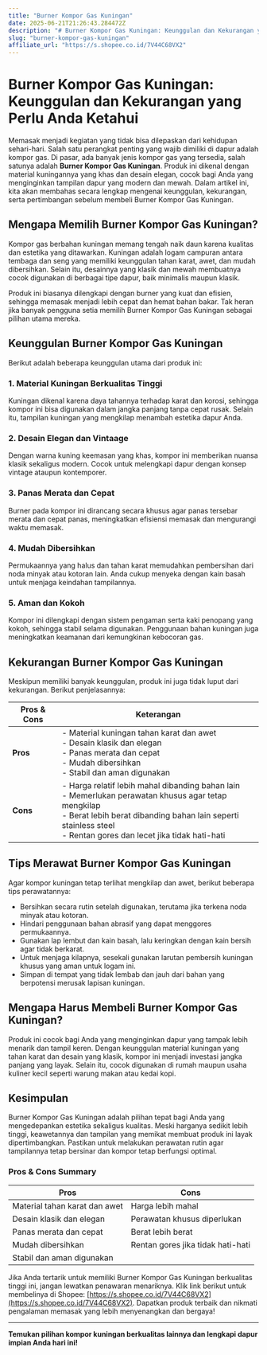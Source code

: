 ```yaml
---
title: "Burner Kompor Gas Kuningan"
date: 2025-06-21T21:26:43.284472Z
description: "# Burner Kompor Gas Kuningan: Keunggulan dan Kekurangan yang Perlu Anda Ketahui..."
slug: "burner-kompor-gas-kuningan"
affiliate_url: "https://s.shopee.co.id/7V44C68VX2"
---
```

# Burner Kompor Gas Kuningan: Keunggulan dan Kekurangan yang Perlu Anda Ketahui

Memasak menjadi kegiatan yang tidak bisa dilepaskan dari kehidupan sehari-hari. Salah satu perangkat penting yang wajib dimiliki di dapur adalah kompor gas. Di pasar, ada banyak jenis kompor gas yang tersedia, salah satunya adalah **Burner Kompor Gas Kuningan**. Produk ini dikenal dengan material kuningannya yang khas dan desain elegan, cocok bagi Anda yang menginginkan tampilan dapur yang modern dan mewah. Dalam artikel ini, kita akan membahas secara lengkap mengenai keunggulan, kekurangan, serta pertimbangan sebelum membeli Burner Kompor Gas Kuningan.

## Mengapa Memilih Burner Kompor Gas Kuningan?

Kompor gas berbahan kuningan memang tengah naik daun karena kualitas dan estetika yang ditawarkan. Kuningan adalah logam campuran antara tembaga dan seng yang memiliki keunggulan tahan karat, awet, dan mudah dibersihkan. Selain itu, desainnya yang klasik dan mewah membuatnya cocok digunakan di berbagai tipe dapur, baik minimalis maupun klasik.

Produk ini biasanya dilengkapi dengan burner yang kuat dan efisien, sehingga memasak menjadi lebih cepat dan hemat bahan bakar. Tak heran jika banyak pengguna setia memilih Burner Kompor Gas Kuningan sebagai pilihan utama mereka.

## Keunggulan Burner Kompor Gas Kuningan

Berikut adalah beberapa keunggulan utama dari produk ini:

### 1. Material Kuningan Berkualitas Tinggi

Kuningan dikenal karena daya tahannya terhadap karat dan korosi, sehingga kompor ini bisa digunakan dalam jangka panjang tanpa cepat rusak. Selain itu, tampilan kuningan yang mengkilap menambah estetika dapur Anda.

### 2. Desain Elegan dan Vintaage

Dengan warna kuning keemasan yang khas, kompor ini memberikan nuansa klasik sekaligus modern. Cocok untuk melengkapi dapur dengan konsep vintage ataupun kontemporer.

### 3. Panas Merata dan Cepat

Burner pada kompor ini dirancang secara khusus agar panas tersebar merata dan cepat panas, meningkatkan efisiensi memasak dan mengurangi waktu memasak.

### 4. Mudah Dibersihkan

Permukaannya yang halus dan tahan karat memudahkan pembersihan dari noda minyak atau kotoran lain. Anda cukup menyeka dengan kain basah untuk menjaga keindahan tampilannya.

### 5. Aman dan Kokoh

Kompor ini dilengkapi dengan sistem pengaman serta kaki penopang yang kokoh, sehingga stabil selama digunakan. Penggunaan bahan kuningan juga meningkatkan keamanan dari kemungkinan kebocoran gas.

## Kekurangan Burner Kompor Gas Kuningan

Meskipun memiliki banyak keunggulan, produk ini juga tidak luput dari kekurangan. Berikut penjelasannya:

| Pros & Cons | Keterangan |
|--------------|--------------|
| **Pros**    | - Material kuningan tahan karat dan awet<br>- Desain klasik dan elegan<br>- Panas merata dan cepat<br>- Mudah dibersihkan<br>- Stabil dan aman digunakan |
| **Cons**    | - Harga relatif lebih mahal dibanding bahan lain<br>- Memerlukan perawatan khusus agar tetap mengkilap<br>- Berat lebih berat dibanding bahan lain seperti stainless steel<br>- Rentan gores dan lecet jika tidak hati-hati |

## Tips Merawat Burner Kompor Gas Kuningan

Agar kompor kuningan tetap terlihat mengkilap dan awet, berikut beberapa tips perawatannya:

- Bersihkan secara rutin setelah digunakan, terutama jika terkena noda minyak atau kotoran.
- Hindari penggunaan bahan abrasif yang dapat menggores permukaannya.
- Gunakan lap lembut dan kain basah, lalu keringkan dengan kain bersih agar tidak berkarat.
- Untuk menjaga kilapnya, sesekali gunakan larutan pembersih kuningan khusus yang aman untuk logam ini.
- Simpan di tempat yang tidak lembab dan jauh dari bahan yang berpotensi merusak lapisan kuningan.

## Mengapa Harus Membeli Burner Kompor Gas Kuningan?

Produk ini cocok bagi Anda yang menginginkan dapur yang tampak lebih menarik dan tampil keren. Dengan keunggulan material kuningan yang tahan karat dan desain yang klasik, kompor ini menjadi investasi jangka panjang yang layak. Selain itu, cocok digunakan di rumah maupun usaha kuliner kecil seperti warung makan atau kedai kopi.

## Kesimpulan

Burner Kompor Gas Kuningan adalah pilihan tepat bagi Anda yang mengedepankan estetika sekaligus kualitas. Meski harganya sedikit lebih tinggi, keawetannya dan tampilan yang memikat membuat produk ini layak dipertimbangkan. Pastikan untuk melakukan perawatan rutin agar tampilannya tetap bersinar dan kompor tetap berfungsi optimal.

### Pros & Cons Summary

| Pros | Cons |
|-------|-------|
| Material tahan karat dan awet | Harga lebih mahal |
| Desain klasik dan elegan | Perawatan khusus diperlukan |
| Panas merata dan cepat | Berat lebih berat |
| Mudah dibersihkan | Rentan gores jika tidak hati-hati |
| Stabil dan aman digunakan | |

Jika Anda tertarik untuk memiliki Burner Kompor Gas Kuningan berkualitas tinggi ini, jangan lewatkan penawaran menariknya. Klik link berikut untuk membelinya di Shopee: [https://s.shopee.co.id/7V44C68VX2](https://s.shopee.co.id/7V44C68VX2). Dapatkan produk terbaik dan nikmati pengalaman memasak yang lebih menyenangkan dan bergaya!

---

**Temukan pilihan kompor kuningan berkualitas lainnya dan lengkapi dapur impian Anda hari ini!**